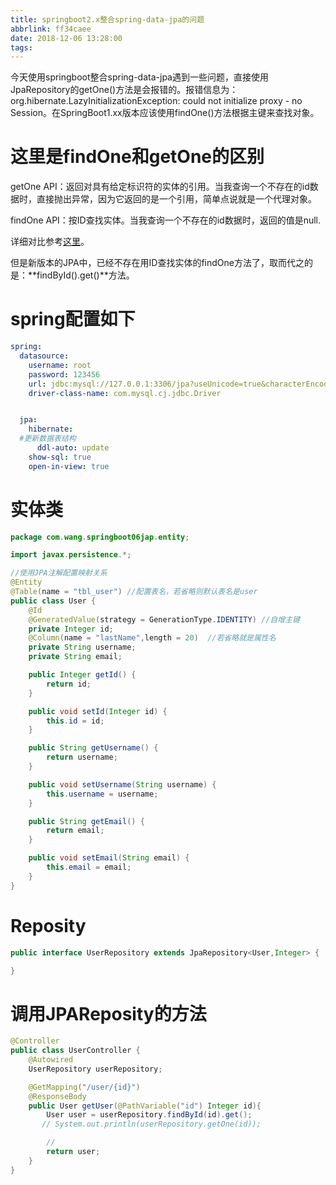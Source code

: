 ```yaml
---
title: springboot2.x整合spring-data-jpa的问题
abbrlink: ff34caee
date: 2018-12-06 13:28:00
tags:
---
```

今天使用springboot整合spring-data-jpa遇到一些问题，直接使用JpaRepository的getOne()方法是会报错的。报错信息为：org.hibernate.LazyInitializationException: could not initialize proxy - no Session。在SpringBoot1.xx版本应该使用findOne()方法根据主键来查找对象。

# 这里是findOne和getOne的区别

getOne API：返回对具有给定标识符的实体的引用。当我查询一个不存在的id数据时，直接抛出异常，因为它返回的是一个引用，简单点说就是一个代理对象。

findOne API：按ID查找实体。当我查询一个不存在的id数据时，返回的值是null.

详细对比参考[这里](https://1630425.github.io/posts/c1ba8626.html)。

但是新版本的JPA中，已经不存在用ID查找实体的findOne方法了，取而代之的是：**findById().get()**方法。
# spring配置如下
```yml
spring:
  datasource:
    username: root
    password: 123456
    url: jdbc:mysql://127.0.0.1:3306/jpa?useUnicode=true&characterEncoding=UTF8
    driver-class-name: com.mysql.cj.jdbc.Driver


  jpa:
    hibernate:
  #更新数据表结构
      ddl-auto: update
    show-sql: true
    open-in-view: true
```
# 实体类
```java
package com.wang.springboot06jap.entity;

import javax.persistence.*;

//使用JPA注解配置映射关系
@Entity
@Table(name = "tbl_user") //配置表名，若省略则默认表名是user
public class User {
    @Id
    @GeneratedValue(strategy = GenerationType.IDENTITY) //自增主键
    private Integer id;
    @Column(name = "lastName",length = 20)  //若省略就是属性名
    private String username;
    private String email;

    public Integer getId() {
        return id;
    }

    public void setId(Integer id) {
        this.id = id;
    }

    public String getUsername() {
        return username;
    }

    public void setUsername(String username) {
        this.username = username;
    }

    public String getEmail() {
        return email;
    }

    public void setEmail(String email) {
        this.email = email;
    }
}
```
# Reposity
```java
public interface UserRepository extends JpaRepository<User,Integer> {

}
```
# 调用JPAReposity的方法
```java
@Controller
public class UserController {
    @Autowired
    UserRepository userRepository;

    @GetMapping("/user/{id}")
    @ResponseBody
    public User getUser(@PathVariable("id") Integer id){
        User user = userRepository.findById(id).get();
       // System.out.println(userRepository.getOne(id));

        //
        return user;
    }
}
```
